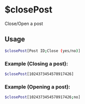 # $closePost

Close/Open a post

## Usage

```bash
$closePost[Post ID;Close (yes/no)]
```

### Example (Closing a post):
```bash
$closePost[1024373454578917426]


```

### Example (Opening a post):
```bash
$closePost[1024373454578917426;no]
```